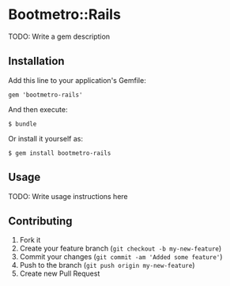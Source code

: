 # Bootmetro::Rails

TODO: Write a gem description

## Installation

Add this line to your application's Gemfile:

    gem 'bootmetro-rails'

And then execute:

    $ bundle

Or install it yourself as:

    $ gem install bootmetro-rails

## Usage

TODO: Write usage instructions here

## Contributing

1. Fork it
2. Create your feature branch (`git checkout -b my-new-feature`)
3. Commit your changes (`git commit -am 'Added some feature'`)
4. Push to the branch (`git push origin my-new-feature`)
5. Create new Pull Request
